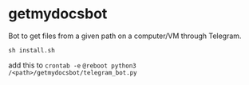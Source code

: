 # getmydocsbot

Bot to get files from a given path on a computer/VM through Telegram.

`sh install.sh`

add this to `crontab -e`
`@reboot python3 /<path>/getmydocsbot/telegram_bot.py`
